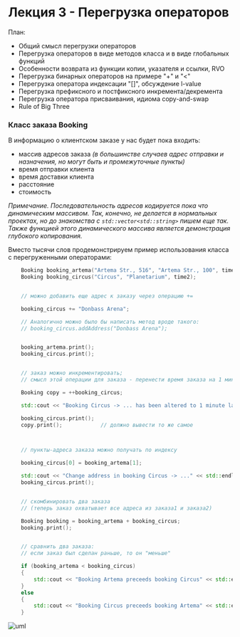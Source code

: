# Лекция 3 - Перегрузка операторов

План:

* Общий смысл перегрузки операторов
* Перегрузка операторов в виде методов класса и в виде глобальных функций
* Особенности возврата из функции копии, указателя и ссылки, RVO
* Перегрузка бинарных операторов на примере "+" и "<"
* Перегрузка оператора индексации "[]", обсуждение l-value
* Перегрузка префиксного и постфиксного инкремента/декремента
* Перегрузка оператора присваивания, идиома copy-and-swap
* Rule of Big Three


### Класс заказа Booking

В информацию о клиентском заказе у нас будет пока входить:

- массив адресов заказа *(в большинстве случаев адрес отправки и назначения, но могут быть и промежуточные пункты)*
- время отправки клиента
- время доставки клиента
- расстояние
- стоимость

*Примечание. Последовательность адресов кодируется пока что динамическим массивом. Так, конечно, не делается в нормальных проектах, но до знакомства с ```std::vector<std::string>``` пишем еще так. Также функцией этого динамического массива является демонстрация глубокого копирования.*

Вместо тысячи слов продемонстрируем пример использования класса с перегруженными операторами:


```C++
    Booking booking_artema("Artema Str., 516", "Artema Str., 100", time1);
    Booking booking_circus("Circus", "Planetarium", time2);


    // можно добавить еще адрес к заказу через операцию +=

    booking_circus += "Donbass Arena";

    // Аналогично можно было бы написать метод вроде такого:
    // booking_circus.addAddress("Donbass Arena");


    booking_artema.print();
    booking_circus.print();


    // заказ можно инкрементировать;
    // смысл этой операции для заказа - перенести время заказа на 1 минуту

    Booking copy = ++booking_circus;

    std::cout << "Booking Circus -> ... has been altered to 1 minute later" << std::endl;

    booking_circus.print();
    copy.print();            // должно вывести то же самое



    // пункты-адреса заказа можно получать по индексу

    booking_circus[0] = booking_artema[1];

    std::cout << "Change address in booking Circus -> ..." << std::endl;
    booking_circus.print();


    // скомбинировать два заказа
    // (теперь заказ охватывает все адреса из заказа1 и заказа2)

    Booking booking = booking_artema + booking_circus;
    booking.print();


    // сравнить два заказа:
    // если заказ был сделан раньше, то он "меньше"

    if (booking_artema < booking_circus)
    {
        std::cout << "Booking Artema preceeds booking Circus" << std::endl;
    }
    else
    {
        std::cout << "Booking Circus preceeds booking Artema" << std::endl;
    }

```

![uml](https://github.com/ar1st0crat/CppCourse/blob/master/Lectures/Lec03%20-%20Operator%20Overloading/uml.png)
